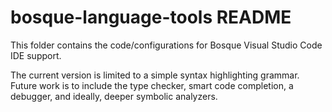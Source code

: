 # bosque-language-tools README
This folder contains the code/configurations for Bosque Visual Studio Code IDE support.

The current version is limited to a simple syntax highlighting grammar. Future work is to include the type checker, smart code completion, a debugger, and ideally, deeper symbolic analyzers.
